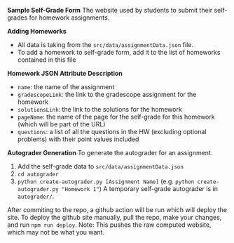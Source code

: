 **Sample Self-Grade Form**
The website used by students to submit their self-grades for homework assignments.

**Adding Homeworks**
- All data is taking from the `src/data/assignmentData.json` file. 
- To add a homework to self-grade form, add it to the list of homeworks contained in this file

**Homework JSON Attribute Description**
- `name`: the name of the assignment
- `gradescopeLink`: the link to the gradescope assignment for the homework
- `solutionsLink`: the link to the solutions for the homework
- `pageName`: the name of the page for the self-grade for this homework (which will be part of the URL)
- `questions`: a list of all the questions in the HW (excluding optional problems) with their point values included

**Autograder Generation**
To generate the autograder for an assignment.
1. Add the self-grade data to `src/data/assignmentData.json`
2. `cd autograder`
3. `python create-autograder.py [Assignment Name]` (e.g. `python create-autograder.py "Homework 1"`)
A temporary self-grade autograder is in `autograder/`.

After commiting to the repo, a github action will be run which will deploy the site.
To deploy the github site manually, pull the repo, make your changes, and run `npm run deploy`. Note: This pushes the raw computed website, which may not be what you want.
